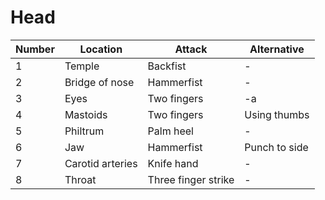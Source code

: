 # Head

Number | Location | Attack | Alternative
-|-|-|-|
1 | Temple | Backfist | -
2 | Bridge of nose | Hammerfist | -
3 | Eyes | Two fingers | -a
4 | Mastoids | Two fingers | Using thumbs
5 | Philtrum | Palm heel | -
6 | Jaw | Hammerfist | Punch to side
7 | Carotid arteries | Knife hand | -
8 | Throat | Three finger strike | -